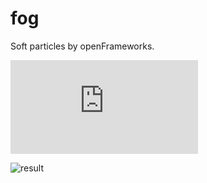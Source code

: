 # fog
Soft particles by openFrameworks.

![Reference](https://wgld.org/d/webgl/w061.html)

![result](https://raw.githubusercontent.com/wiki/superpeachman/fog/images/fog.gif)
